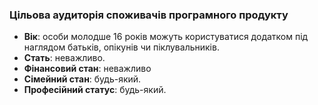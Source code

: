 ### Цільова аудиторія споживачів програмного продукту
- **Вік**: особи молодше 16 років можуть користуватися додатком під наглядом батьків, опікунів чи піклувальників.
- **Стать**: неважливо.
- **Фінансовий стан**: неважливо 
- **Сімейний стан**: будь-який.
- **Професійний статус**: будь-який.
